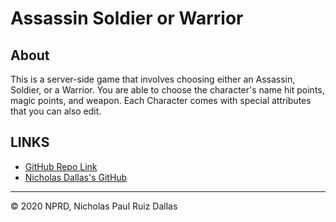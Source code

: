 # Assassin Soldier or Warrior

## About

This is a server-side game that involves choosing either an Assassin, Soldier, or a Warrior. You are able to choose the character's name hit points, magic points, and weapon. Each Character comes with special attributes that you can also edit.  




## LINKS

- [GitHub Repo Link](https://github.com/nicholasd-uci/ASW)
- [Nicholas Dallas's GitHub](https://github.com/nicholasd-uci)

- - -
© 2020 NPRD, Nicholas Paul Ruiz Dallas